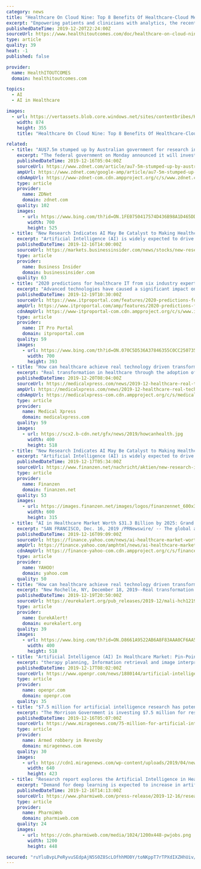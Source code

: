 ```yaml
---
category: news
title: "Healthcare On Cloud Nine: Top 8 Benefits Of Healthcare-Cloud Merger"
excerpt: "Empowering patients and clinicians with analytics, the recent wave has health organizations leveraging real-time data-driven solutions, artificial intelligence, and cloud services to align with the culture of preventive and wellness-centric care. The cloud will be central to future digital transformations in healthcare. What is uncertain for ..."
publishedDateTime: 2019-12-20T22:24:00Z
sourceUrl: https://www.healthitoutcomes.com/doc/healthcare-on-cloud-nine-top-benefits-of-healthcare-cloud-merger-0001
type: article
quality: 39
heat: -1
published: false

provider:
  name: HealthITOUTCOMES
  domain: healthitoutcomes.com

topics:
  - AI
  - AI in Healthcare

images:
  - url: https://vertassets.blob.core.windows.net/sites/contentbribes/HITO-nl-popup.png
    width: 874
    height: 355
    title: "Healthcare On Cloud Nine: Top 8 Benefits Of Healthcare-Cloud Merger"

related:
  - title: "AU$7.5m stumped up by Australian government for research into healthcare AI"
    excerpt: "The federal government on Monday announced it will invest AU$7.5 million for research into the use of artificial intelligence (AI) in healthcare. \"Artificial intelligence will be critical in transforming the future of healthcare through improved preventive, diagnostic, and treatment approaches,\" a statement from acting Minister for Health Anne ..."
    publishedDateTime: 2019-12-16T05:04:00Z
    sourceUrl: https://www.zdnet.com/article/au7-5m-stumped-up-by-australian-government-for-research-into-healthcare-ai/
    ampUrl: https://www.zdnet.com/google-amp/article/au7-5m-stumped-up-by-australian-government-for-research-into-healthcare-ai/
    cdnAmpUrl: https://www-zdnet-com.cdn.ampproject.org/c/s/www.zdnet.com/google-amp/article/au7-5m-stumped-up-by-australian-government-for-research-into-healthcare-ai/
    type: article
    provider:
      name: ZDNet
      domain: zdnet.com
    quality: 102
    images:
      - url: https://www.bing.com/th?id=ON.1FE0750417574D436B98A1D465DDA5C2
        width: 700
        height: 525
  - title: "New Research Indicates AI May Be Catalyst to Making Healthcare More Human"
    excerpt: "Artificial Intelligence (AI) is widely expected to drive important benefits across the health ... As a leading provider of medical imaging, monitoring, biomanufacturing, and cell and gene therapy technologies, GE Healthcare enables precision health in diagnostics, therapeutics and monitoring through intelligent devices, data analytics ..."
    publishedDateTime: 2019-12-16T14:00:00Z
    sourceUrl: https://markets.businessinsider.com/news/stocks/new-research-indicates-ai-may-be-catalyst-to-making-healthcare-more-human-1028765994
    type: article
    provider:
      name: Business Insider
      domain: businessinsider.com
    quality: 63
  - title: "2020 predictions for healthcare IT from six industry experts"
    excerpt: "Advanced technologies have caused a significant impact on the development of the healthcare industry. Artificial Intelligence (AI) and Machine Learning (ML) in particular, have allowed for significant breakthroughs in life science and healthcare research and treatments, whether that’s automating critical but repetitive tasks to free up time ..."
    publishedDateTime: 2019-12-19T10:30:00Z
    sourceUrl: https://www.itproportal.com/features/2020-predictions-for-healthcare-it-from-six-industry-experts/
    ampUrl: https://www.itproportal.com/amp/features/2020-predictions-for-healthcare-it-from-six-industry-experts/
    cdnAmpUrl: https://www-itproportal-com.cdn.ampproject.org/c/s/www.itproportal.com/amp/features/2020-predictions-for-healthcare-it-from-six-industry-experts/
    type: article
    provider:
      name: IT Pro Portal
      domain: itproportal.com
    quality: 59
    images:
      - url: https://www.bing.com/th?id=ON.070C5D536A37846355C0CC250735E83E
        width: 700
        height: 393
  - title: "How can healthcare achieve real technology driven transformation?"
    excerpt: "Real transformation in healthcare through the adoption of artificial intelligence (AI), robotics, telecommunications, and other advanced technologies could provide significant improvements in healthcare quality, productivity, and access. The current status and future challenges and opportunities for integrating technology into consumer ..."
    publishedDateTime: 2019-12-20T08:04:00Z
    sourceUrl: https://medicalxpress.com/news/2019-12-healthcare-real-technology-driven.html
    ampUrl: https://medicalxpress.com/news/2019-12-healthcare-real-technology-driven.amp
    cdnAmpUrl: https://medicalxpress-com.cdn.ampproject.org/c/s/medicalxpress.com/news/2019-12-healthcare-real-technology-driven.amp
    type: article
    provider:
      name: Medical Xpress
      domain: medicalxpress.com
    quality: 59
    images:
      - url: https://scx2.b-cdn.net/gfx/news/2019/howcanhealth.jpg
        width: 400
        height: 518
  - title: "New Research Indicates AI May Be Catalyst to Making Healthcare More Human"
    excerpt: "Artificial Intelligence (AI) is widely expected to drive important benefits across the health ... As a leading provider of medical imaging, monitoring, biomanufacturing, and cell and gene therapy technologies, GE Healthcare enables precision health in diagnostics, therapeutics and monitoring through intelligent devices, data analytics ..."
    publishedDateTime: 2019-12-17T05:34:00Z
    sourceUrl: https://www.finanzen.net/nachricht/aktien/new-research-indicates-ai-may-be-catalyst-to-making-healthcare-more-human-8328587
    type: article
    provider:
      name: Finanzen
      domain: finanzen.net
    quality: 53
    images:
      - url: https://images.finanzen.net/images/logos/finanzennet_600x315.jpg
        width: 600
        height: 315
  - title: "AI in Healthcare Market Worth $31.3 Billion by 2025: Grand View Research, Inc."
    excerpt: "SAN FRANCISCO, Dec. 16, 2019 /PRNewswire/ -- The global artificial intelligence in healthcare market size is expected to reach USD 31.3 billion by 2025, growing at a CAGR of 41.5% over a forecast period, according to a new report by Grand View Research, Inc. The rising demand to reduce healthcare costs, increasing adoption of precision medicine ..."
    publishedDateTime: 2019-12-16T09:09:00Z
    sourceUrl: https://finance.yahoo.com/news/ai-healthcare-market-worth-31-090500748.html
    ampUrl: https://finance.yahoo.com/amphtml/news/ai-healthcare-market-worth-31-090500748.html
    cdnAmpUrl: https://finance-yahoo-com.cdn.ampproject.org/c/s/finance.yahoo.com/amphtml/news/ai-healthcare-market-worth-31-090500748.html
    type: article
    provider:
      name: YAHOO!
      domain: yahoo.com
    quality: 50
  - title: "How can healthcare achieve real technology driven transformation?"
    excerpt: "New Rochelle, NY, December 18, 2019--Real transformation in healthcare through the adoption of artificial intelligence (AI), robotics, telecommunications, and other advanced technologies could provide significant improvements in healthcare quality, productivity, and access. The current status and future challenges and opportunities for ..."
    publishedDateTime: 2019-12-19T20:50:00Z
    sourceUrl: https://eurekalert.org/pub_releases/2019-12/mali-hch121919.php
    type: article
    provider:
      name: EurekAlert!
      domain: eurekalert.org
    quality: 39
    images:
      - url: https://www.bing.com/th?id=ON.D8661A9522AB6A8F83AAA0CF6AA57DF4
        width: 400
        height: 518
  - title: "Artificial Intelligence (AI) In Healthcare Market: Pin-Point Analysis For Changing Competitive Dynamics"
    excerpt: "therapy planning, Information retrieval and image interpretation. However, glitches in communication and technical infrastructure are amongst the barriers to the growth of AI in health care. According to Infoholic Research, the “Artificial Intelligence in Healthcare Market” is expected to reach $ 1,139.2 million by 2022, growing at a CAGR ..."
    publishedDateTime: 2019-12-17T08:02:00Z
    sourceUrl: https://www.openpr.com/news/1880144/artificial-intelligence-ai-in-healthcare-market-pin-point
    type: article
    provider:
      name: openpr.com
      domain: openpr.com
    quality: 35
  - title: "$7.5 million for artificial intelligence research has potential to transform health care"
    excerpt: "The Morrison Government is investing $7.5 million for research into the use of artificial intelligence in health care. Artificial intelligence (AI) will be critical in transforming the future of health care through improved preventive, diagnostic and treatment approaches. Research into the use of AI is likely to provide significant benefits ..."
    publishedDateTime: 2019-12-16T05:07:00Z
    sourceUrl: https://www.miragenews.com/75-million-for-artificial-intelligence-research-has-potential-to-transform-health-care/
    type: article
    provider:
      name: Armed robbery in Revesby
      domain: miragenews.com
    quality: 30
    images:
      - url: https://cdn1.miragenews.com/wp-content/uploads/2019/04/news-and-developments.jpg
        width: 640
        height: 423
  - title: "Research report explores the Artificial Intelligence in Healthcare Market: industry analysis by 2027"
    excerpt: "Demand for deep learning is expected to increase in artificial intelligence in healthcare market with rising ... globe is expected to create lucrative opportunities for manufacturers in artificial intelligence in healthcare market with surging demand for robot-assisted surgery. IBM Corporation: The artificial intelligence in healthcare market ..."
    publishedDateTime: 2019-12-16T14:13:00Z
    sourceUrl: https://www.pharmiweb.com/press-release/2019-12-16/research-report-explores-the-artificial-intelligence-in-healthcare-market-industry-analysis-by-202
    type: article
    provider:
      name: PharmiWeb
      domain: pharmiweb.com
    quality: 24
    images:
      - url: https://cdn.pharmiweb.com/media/1024/1200x448-pwjobs.png
        width: 1200
        height: 448

secured: "ruYluBvpLPeRyvuSEdpAjN5S0Z8ScLOfhhMO0Y/toNKppT7rTPXdIXZHhUiv/Eu5N8NmbhLE1hjLCuEB57C2WKOQibxPWcHOttkKic6EEzXntSHnlHrjXc/G9uI+J28WKERlSvq7WdRMhAw7Bk8owqffczeLzTsFljPrS/wzDW9vWFltdFp6jo/w2cEKk8FuKC1YoKSrMm1gdH2GOUpaiPaGG5InKFwPwgJZ2OvMvyFMymV13bkd50XgEDGgpwztmUSZXZpfoITZZsECvg6kCA==;8bP/Lt+q1pOVRqSqBIOcrg=="
---
```


